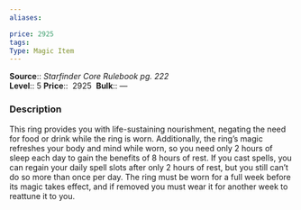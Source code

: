 ```yaml
---
aliases: 

price: 2925
tags: 
Type: Magic Item
---
```

**Source**:: _Starfinder Core Rulebook pg. 222_  
**Level**:: 5
**Price**::  2925 
**Bulk**:: —

### Description

This ring provides you with life-sustaining nourishment, negating the need for food or drink while the ring is worn. Additionally, the ring’s magic refreshes your body and mind while worn, so you need only 2 hours of sleep each day to gain the benefits of 8 hours of rest. If you cast spells, you can regain your daily spell slots after only 2 hours of rest, but you still can’t do so more than once per day. The ring must be worn for a full week before its magic takes effect, and if removed you must wear it for another week to reattune it to you.
